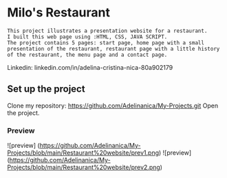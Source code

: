 # Milo's Restaurant
    This project illustrates a presentation website for a restaurant. 
    I built this web page using :HTML, CSS, JAVA SCRIPT.
    The project contains 5 pages: start page, home page with a small presentation of the restaurant, restaurant page with a little history of the restaurant, the menu page and a contact page.


Linkedin:  linkedin.com/in/adelina-cristina-nica-80a902179


## Set up the project
 Clone my repository: https://github.com/Adelinanica/My-Projects.git
 Open the project.

 ### Preview
 ![preview] (https://github.com/Adelinanica/My-Projects/blob/main/Restaurant%20website/prev1.png)
 ![preview] (https://github.com/Adelinanica/My-Projects/blob/main/Restaurant%20website/prev2.png)
